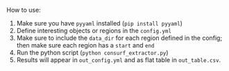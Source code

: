 How to use:

1. Make sure you have `pyyaml` installed (`pip install pyyaml`)
2. Define interesting objects or regions in the `config.yml`
3. Make sure to include the `data_dir` for each region defined in the config; then make sure each region has a `start` and `end`
4. Run the python script (`python consurf_extractor.py`)
5. Results will appear in `out_config.yml` and as flat table in `out_table.csv`.
